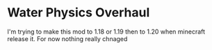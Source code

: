 # Water Physics Overhaul
 I'm trying to make this mod to 1.18 or 1.19 then to 1.20 when minecraft release it.
 For now nothing really chnaged
